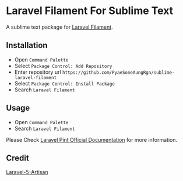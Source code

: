 # Laravel Filament For Sublime Text

A sublime text package for [Laravel Filament](https://filamentphp.com).

## Installation

- Open `Command Palette`
- Select `Package Control: Add Repository`
- Enter repository url `https://github.com/PyaeSoneAungRgn/sublime-laravel-filament`
- Select `Package Control: Install Package`
- Search `Laravel Filament`

## Usage

- Open `Command Palette`
- Search `Laravel Filament`

Please Check [Laravel Pint Official Documentation](https://laravel.com/docs/9.x/pint) for more information.

## Credit

[Laravel-5-Artisan](https://github.com/dydx/Laravel-5-Artisan)
